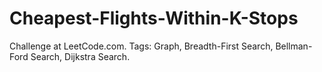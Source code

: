 # Cheapest-Flights-Within-K-Stops
Challenge at LeetCode.com. Tags: Graph, Breadth-First Search, Bellman-Ford Search, Dijkstra Search.
